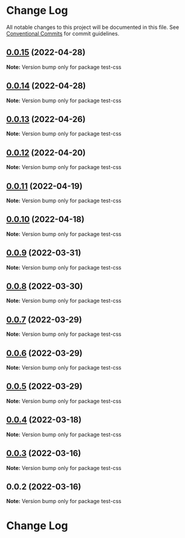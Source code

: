 # Change Log

All notable changes to this project will be documented in this file.
See [Conventional Commits](https://conventionalcommits.org) for commit guidelines.

## [0.0.15](https://github.com/tajo/ladle/compare/test-css@0.0.14...test-css@0.0.15) (2022-04-28)

**Note:** Version bump only for package test-css

## [0.0.14](https://github.com/tajo/ladle/compare/test-css@0.0.13...test-css@0.0.14) (2022-04-28)

**Note:** Version bump only for package test-css

## [0.0.13](https://github.com/tajo/ladle/compare/test-css@0.0.12...test-css@0.0.13) (2022-04-26)

**Note:** Version bump only for package test-css

## [0.0.12](https://github.com/tajo/ladle/compare/test-css@0.0.11...test-css@0.0.12) (2022-04-20)

**Note:** Version bump only for package test-css

## [0.0.11](https://github.com/tajo/ladle/compare/test-css@0.0.10...test-css@0.0.11) (2022-04-19)

**Note:** Version bump only for package test-css

## [0.0.10](https://github.com/tajo/ladle/compare/test-css@0.0.9...test-css@0.0.10) (2022-04-18)

**Note:** Version bump only for package test-css

## [0.0.9](https://github.com/tajo/ladle/compare/test-css@0.0.8...test-css@0.0.9) (2022-03-31)

**Note:** Version bump only for package test-css

## [0.0.8](https://github.com/tajo/ladle/compare/test-css@0.0.7...test-css@0.0.8) (2022-03-30)

**Note:** Version bump only for package test-css

## [0.0.7](https://github.com/tajo/ladle/compare/test-css@0.0.6...test-css@0.0.7) (2022-03-29)

**Note:** Version bump only for package test-css

## [0.0.6](https://github.com/tajo/ladle/compare/test-css@0.0.5...test-css@0.0.6) (2022-03-29)

**Note:** Version bump only for package test-css

## [0.0.5](https://github.com/tajo/ladle/compare/test-css@0.0.4...test-css@0.0.5) (2022-03-29)

**Note:** Version bump only for package test-css

## [0.0.4](https://github.com/tajo/ladle/compare/test-css@0.0.3...test-css@0.0.4) (2022-03-18)

**Note:** Version bump only for package test-css

## [0.0.3](https://github.com/tajo/ladle/compare/test-css@0.0.2...test-css@0.0.3) (2022-03-16)

**Note:** Version bump only for package test-css

## 0.0.2 (2022-03-16)

**Note:** Version bump only for package test-css

# Change Log
